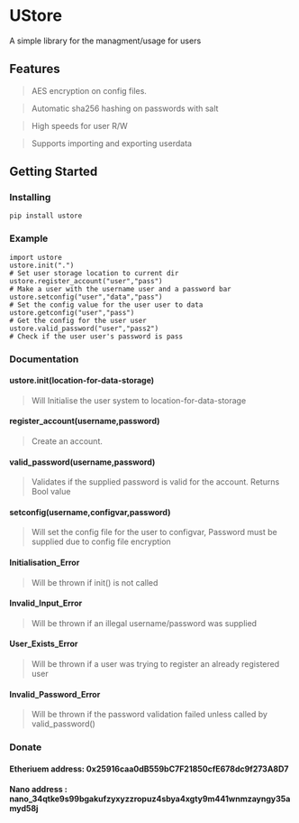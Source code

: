 
# UStore

A simple library for the managment/usage for users

## Features

> AES encryption on config files.

> Automatic sha256 hashing on passwords with salt

> High speeds for user R/W

> Supports importing and exporting userdata

## Getting Started

### Installing

```
pip install ustore
```

### Example

```
import ustore
ustore.init(".")                                                                                     # Set user storage location to current dir
ustore.register_account("user","pass")                                    # Make a user with the username user and a password bar
ustore.setconfig("user","data","pass")                                     # Set the config value for the user user to data
ustore.getconfig("user","pass")                                                   # Get the config for the user user
ustore.valid_password("user","pass2")                                    # Check if the user user's password is pass
```

### Documentation

#### ustore.init(location-for-data-storage) 
> Will Initialise the user system to location-for-data-storage


#### register_account(username,password)
> Create an account.


#### valid_password(username,password)
> Validates if the supplied password is valid for the account.
> Returns Bool value


#### setconfig(username,configvar,password)
> Will set the config file for the user to configvar, Password must be supplied due to config file encryption


#### Initialisation_Error 
> Will be thrown if init() is not called


#### Invalid_Input_Error
> Will be thrown if an illegal username/password was supplied


#### User_Exists_Error
> Will be thrown if a user was trying to register an already registered user


#### Invalid_Password_Error
> Will be thrown if the password validation failed unless called by valid_password()


### Donate

#### Etheriuem address: 0x25916caa0dB559bC7F21850cfE678dc9f273A8D7

#### Nano address : nano_34qtke9s99bgakufzyxyzzropuz4sbya4xgty9m441wnmzayngy35amyd58j